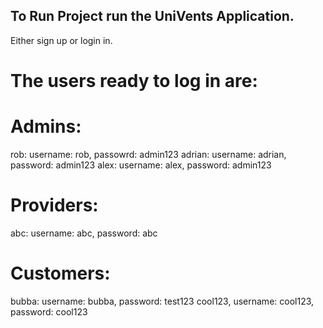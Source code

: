 ## To Run Project run the UniVents Application.

Either sign up or login in. 
# The users ready to log in are:
# Admins:
rob: username: rob, passowrd: admin123
adrian: username: adrian, password: admin123
alex: username: alex, password: admin123

# Providers:
abc: username: abc, password: abc

# Customers:
bubba: username: bubba, password: test123
cool123, username: cool123, password: cool123
